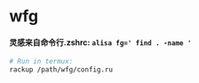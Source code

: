 # wfg 

#### 灵感来自命令行.zshrc: ` alisa fg=' find . -name ' `

```bash 
# Run in termux:
rackup /path/wfg/config.ru

```
